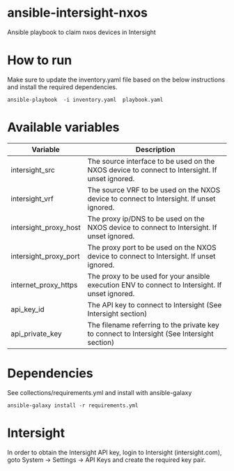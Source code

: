 # ansible-intersight-nxos
Ansible playbook to claim nxos devices in Intersight

# How to run

Make sure to update the inventory.yaml file based on the below instructions and install the required dependencies.

```
ansible-playbook  -i inventory.yaml  playbook.yaml
```

# Available variables

| Variable | Description |
| --- | ---|
| intersight_src | The source interface to be used on the NXOS device to connect to Intersight. If unset ignored.|
| intersight_vrf | The source VRF to be used on the NXOS device to connect to Intersight. If unset ignored.|
| intersight_proxy_host | The proxy ip/DNS to be used on the NXOS device to connect to Intersight. If unset ignored.|
| intersight_proxy_port | The proxy port to be used on the NXOS device to connect to Intersight. If unset ignored.|
| internet_proxy_https | The proxy to be used for your ansible execution ENV to connect to Intersight. If unset ignored. |
| api_key_id | The API key to connect to Intersight (See Intersight section)|
| api_private_key | The filename referring to the private key to connect to Intersight (See Intersight section)|

# Dependencies

See collections/requirements.yml and install with ansible-galaxy

```
ansible-galaxy install -r requirements.yml
```

# Intersight

In order to obtain the Intersight API key, login to Intersight (intersight.com), goto System -> Settings -> API Keys and create the required key pair.
